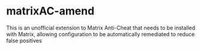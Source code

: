 # matrixAC-amend
This is an unofficial extension to Matrix Anti-Cheat that needs to be installed with Matrix, allowing configuration to be automatically remediated to reduce false positives
